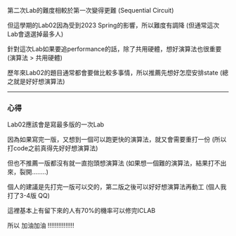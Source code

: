第二次Lab的難度相較於第一次變得更難 (Sequential Circuit)

但這學期的Lab02因為受到2023 Spring的影響，所以難度有調降 (但通常這次Lab會退選掉最多人)

針對這次Lab如果要追performance的話，除了共用硬體，想好演算法也很重要 (演算法 > 共用硬體)

歷年來Lab02的題目通常都會要做比較多事情，所以推薦先想好怎麼安排state (總之就是好好想演算法)

-----------------------------------------------------------------------------------------

### **心得**

Lab02應該會是寫最多版的一次Lab

因為如果寫完一版，又想到一個可以跑更快的演算法，就又會需要重打一份 (所以打code之前真得先好好想演算法)

但也不推薦一版都沒有就一直抱頭想演算法 (如果想一個難的演算法，結果打不出來，裂開........)

個人的建議是先打完一版可以交的，第二版之後可以好好想演算法再動工 (個人我打了3-4版 QQ)

這裡基本上有留下來的人有70%的機率可以修完ICLAB

所以 加油加油 !!!!!!!!!!!!!!!
